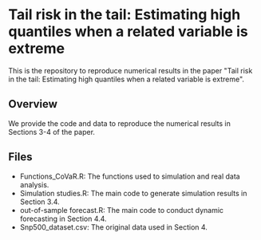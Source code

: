 # Tail risk in the tail: Estimating high quantiles when a related variable is extreme

This is the repository to reproduce numerical results in the paper "Tail risk in the tail: Estimating high quantiles when a related variable is extreme".

## Overview

We provide the code and data to reproduce the numerical results in Sections 3-4 of the paper.

## Files
- Functions_CoVaR.R: The functions used to simulation and real data analysis.
- Simulation studies.R: The main code to generate simulation results in Section 3.4.
- out-of-sample forecast.R: The main code to conduct dynamic forecasting in Section 4.4.
- Snp500_dataset.csv: The original data used in Section 4.
